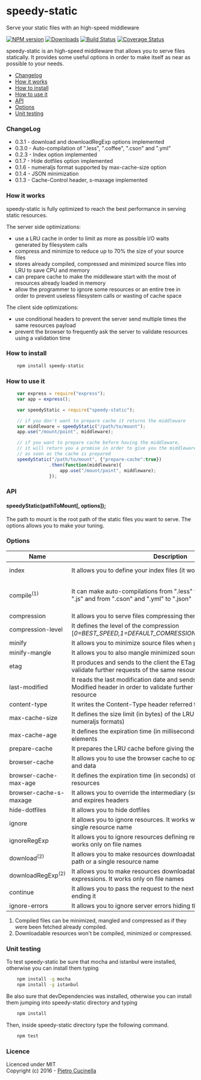 # speedy-static
Serve your static files with an high-speed middleware

[![NPM version][npm-image]][npm-url] [![Downloads][downloads-image]][npm-url] [![Build Status][travis-image]][travis-url] [![Coverage Status](https://coveralls.io/repos/github/weisse/speedy-static/badge.svg?branch=master)](https://coveralls.io/github/weisse/speedy-static?branch=master)

speedy-static is an high-speed middleware that allows you to serve files statically.
It provides some useful options in order to make itself as near as possible to your needs.

- [Changelog](#changelog)
- [How it works](#how-it-works)
- [How to install](#how-to-install)
- [How to use it](#how-to-use-it)
- [API](#api)
- [Options](#options)
- [Unit testing](#unit-testing)

### <a id="changelog"></a> ChangeLog
- 0.3.1 - download and downloadRegExp options implemented
- 0.3.0 - Auto-compilation of ".less", ".coffee", ".cson" and ".yml"
- 0.2.3 - Index option implemented
- 0.1.7 - Hide dotfiles option implemented
- 0.1.6 - numeraljs format supported by max-cache-size option
- 0.1.4 - JSON minimization
- 0.1.3 - Cache-Control header, s-maxage implemented

### <a id="how-it-works"></a> How it works

speedy-static is fully optimized to reach the best performance in serving static resources.

The server side optimizations:
* use a LRU cache in order to limit as more as possible I/O waits generated by filesystem calls
* compress and minimize to reduce up to 70% the size of your source files
* stores already compiled, compressed and minimized source files into LRU to save CPU and memory
* can prepare cache to make the middleware start with the most of resources already loaded in memory
* allow the programmer to ignore some resources or an entire tree in order to prevent useless filesystem calls or wasting of cache space

The client side optimizations:
* use conditional headers to prevent the server send multiple times the same resources payload
* prevent the browser to frequently ask the server to validate resources using a validation time


### <a id="how-to-install"></a> How to install
```bash
    npm install speedy-static
```

### <a id="how-to-use-it"></a> How to use it
```javascript
    var express = require("express");
    var app = express();

    var speedyStatic = require("speedy-static");

    // if you don't want to prepare cache it returns the middleware
    var middleware = speedyStatic("/path/to/mount");
    app.use("/mount/point", middleware);

    // if you want to prepare cache before having the middleware,
    // it will return you a promise in order to give you the middleware
    // as soon as the cache is prepared
    speedyStatic("/path/to/mount", {"prepare-cache":true})
                .then(function(middleware){
                    app.use("/mount/point", middleware);
                });
```

### <a id="api"></a> API

#### speedyStatic(pathToMount[, options]);
The path to mount is the root path of the static files you want to serve.
The options allows you to make your tuning.


### <a id="options"></a> Options

Name | Description | Default
---|---|---
index | It allows you to define your index files (it works for all the directories) | ["index.html", "index.htm"]
compile<sup>(1)</sup> | It can make auto-compilations from ".less" to ".css", from ".coffee" to ".js" and from ".cson" and ".yml" to ".json" | [".less", ".coffee", ".cson", ".yml"]
compression | It allows you to serve files compressing them when possible | true
compression-level | It defines the level of the compression [*0=BEST_SPEED,1=DEFAULT_COMRESSION,2=BEST_COMPRESSION*] | 1
minify | It allows you to minimize source files when possibile [*.js,.css,.json*] | false
minify-mangle | It allows you to also mangle minimized source files | true
etag | It produces and sends to the client the ETag header in order to validate further requests of the same resource | true
last-modified | It reads the last modification date and sends to the client the Last-Modified header in order to validate further requests of the same resource | true
content-type | It writes the Content-Type header referred to the requested resource | true
max-cache-size | It defines the size limit (in bytes) of the LRU cache (it supports numeraljs formats) | 104857600 (100MB)
max-cache-age | It defines the expiration time (in milliseconds) of the LRU cache elements | 0 (never expire)
prepare-cache | It prepares the LRU cache before giving the middleware | false
browser-cache | It allows you to use the browser cache to optimize the amount of calls and data | true
browser-cache-max-age | It defines the expiration time (in seconds) of the browser cache resources | 300
browser-cache-s-maxage | It allows you to override the intermediary (such as CDNs) max-age and expires headers | 300
hide-dotfiles | It allows you to hide dotfiles | true
ignore | It allows you to ignore resources. It works with an entire path or a single resource name | [ ]
ignoreRegExp | It allows you to ignore resources defining regular expressions. It works only on file names | [ ]
download<sup>(2)</sup> | It allows you to make resources downloadable. It works with an entire path or a single resource name | [ ]
downloadRegExp<sup>(2)</sup> | It allows you to make resources downloadable defining regular expressions. It works only on file names | [ ]
continue | It allows you to pass the request to the next middleware instead of ending it | false
ignore-errors | It allows you to ignore server errors hiding them with a 404 | false

1. Compiled files can be minimized, mangled and compressed as if they were been fetched already compiled.
2. Downloadable resources won't be compiled, minimized or compressed.

### <a id="unit-testing"></a> Unit testing

To test speedy-static be sure that mocha and istanbul were installed, otherwise you can install them typing

```bash
    npm install -g mocha
    npm install -g istanbul
```

Be also sure that devDependencies was installed, otherwise you can install them jumping into speedy-static directory and typing

```bash
    npm install
```

Then, inside speedy-static directory type the following command.

```bash
    npm test
```

### Licence

Licenced under MIT<br/>
Copyright (c) 2016 - [Pietro Cucinella](https://github.com/weisse)

[npm-url]: https://www.npmjs.com/package/speedy-static
[npm-image]: https://img.shields.io/npm/v/speedy-static.svg

[downloads-image]: https://img.shields.io/npm/dm/speedy-static.svg

[travis-url]: https://travis-ci.org/weisse/speedy-static
[travis-image]: https://img.shields.io/travis/weisse/speedy-static.svg
